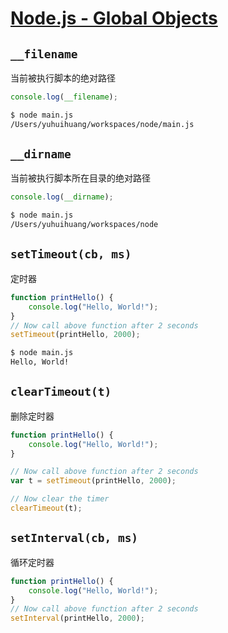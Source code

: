 # [Node.js - Global Objects](https://www.tutorialspoint.com/nodejs/nodejs_global_objects.htm)

## `__filename`

当前被执行脚本的绝对路径

```js
console.log(__filename);
```

```bash
$ node main.js
/Users/yuhuihuang/workspaces/node/main.js
```

## `__dirname`

当前被执行脚本所在目录的绝对路径

```js
console.log(__dirname);
```

```bash
$ node main.js
/Users/yuhuihuang/workspaces/node
```

## `setTimeout(cb, ms)`

定时器

```js
function printHello() {
    console.log("Hello, World!");
}
// Now call above function after 2 seconds
setTimeout(printHello, 2000);
```

```bash
$ node main.js
Hello, World!
```

## `clearTimeout(t)`

删除定时器

```js
function printHello() {
    console.log("Hello, World!");
}

// Now call above function after 2 seconds
var t = setTimeout(printHello, 2000);

// Now clear the timer
clearTimeout(t);
```

## `setInterval(cb, ms)`

循环定时器

```js
function printHello() {
    console.log("Hello, World!");
}
// Now call above function after 2 seconds
setInterval(printHello, 2000);
```